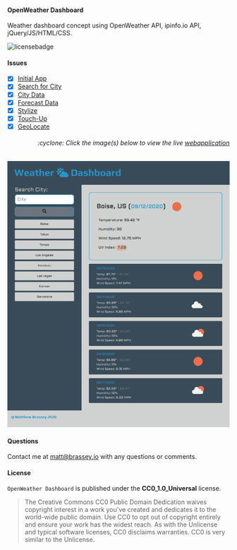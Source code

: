 #### OpenWeather Dashboard

Weather dashboard concept using OpenWeather API, ipinfo.io API, jQuery/JS/HTML/CSS.

![licensebadge](https://img.shields.io/badge/license-CC0_1.0_Universal-blue)

#### Issues

- [x] [Initial App](https://github.com/MBrassey/OpenWeather-Dashboard/issues/1)
- [x] [Search for City](https://github.com/MBrassey/OpenWeather-Dashboard/issues/2)
- [x] [City Data](https://github.com/MBrassey/OpenWeather-Dashboard/issues/3)
- [x] [Forecast Data](https://github.com/MBrassey/OpenWeather-Dashboard/issues/4)
- [x] [Stylize](https://github.com/MBrassey/OpenWeather-Dashboard/issues/5)
- [x] [Touch-Up](https://github.com/MBrassey/OpenWeather-Dashboard/issues/6)
- [x] [GeoLocate](https://github.com/MBrassey/OpenWeather-Dashboard/issues/7)

<h6><p align="right">:cyclone: Click the image(s) below to view the live <a id="Screenshots" href="https://MBrassey.github.io/OpenWeather-Dashboard/">webapplication</a></p></h6>

[<p align="center"><img src="assets/img/Preview.png">](https://MBrassey.github.io/OpenWeather-Dashboard/)

#### Questions
Contact me at [matt@brassey.io](mailto:matt@brassey.io) with any questions or comments.

#### License
`OpenWeather Dashboard` is published under the __CC0_1.0_Universal__ license.

> The Creative Commons CC0 Public Domain Dedication waives copyright interest in a work you've created and dedicates it to the world-wide public domain. Use CC0 to opt out of copyright entirely and ensure your work has the widest reach. As with the Unlicense and typical software licenses, CC0 disclaims warranties. CC0 is very similar to the Unlicense.